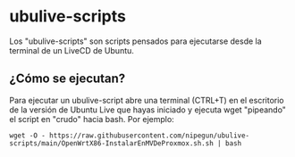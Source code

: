 # ubulive-scripts

Los "ubulive-scripts" son scripts pensados para ejecutarse desde la terminal de un LiveCD de Ubuntu.

## ¿Cómo se ejecutan?

Para ejecutar un ubulive-script abre una terminal (CTRL+T) en el escritorio de la versión de Ubuntu Live que hayas iniciado y ejecuta wget "pipeando" el script en "crudo" hacia bash. Por ejemplo:

```
wget -O - https://raw.githubusercontent.com/nipegun/ubulive-scripts/main/OpenWrtX86-InstalarEnMVDeProxmox.sh.sh | bash
```
